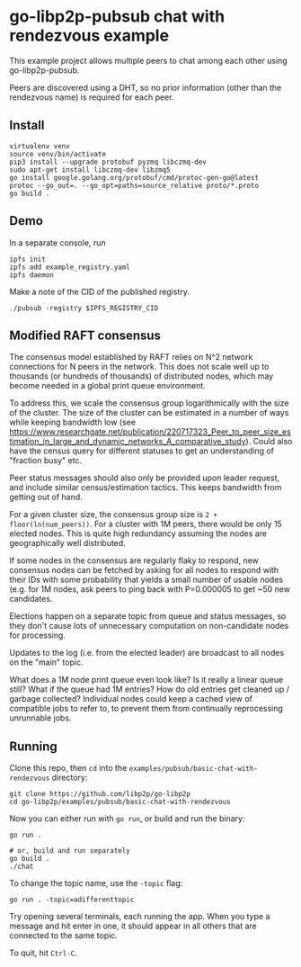 # go-libp2p-pubsub chat with rendezvous example

This example project allows multiple peers to chat among each other using go-libp2p-pubsub. 

Peers are discovered using a DHT, so no prior information (other than the rendezvous name) is required for each peer.

## Install

```
virtualenv venv
source venv/bin/activate
pip3 install --upgrade protobuf pyzmq libczmq-dev
sudo apt-get install libczmq-dev libzmq5
go install google.golang.org/protobuf/cmd/protoc-gen-go@latest
protoc --go_out=. --go_opt=paths=source_relative proto/*.proto
go build .
```

## Demo

In a separate console, run 

```
ipfs init
ipfs add example_registry.yaml
ipfs daemon
```

Make a note of the CID of the published registry.

```
./pubsub -registry $IPFS_REGISTRY_CID
```


## Modified RAFT consensus

The consensus model established by RAFT relies on N^2 network connections for N peers in the network. This does not scale well up to thousands (or hundreds of thousands) of distributed nodes, which may become needed in a global print queue environment.

To address this, we scale the consensus group logarithmically with the size of the cluster. The size of the cluster can be estimated in a number of ways while keeping bandwidth low (see https://www.researchgate.net/publication/220717323_Peer_to_peer_size_estimation_in_large_and_dynamic_networks_A_comparative_study). Could also have the census query for different statuses to get an understanding of "fraction busy" etc.

Peer status messages should also only be provided upon leader request, and include similar census/estimation tactics. This keeps bandwidth from getting out of hand.

For a given cluster size, the consensus group size is `2 + floor(ln(num_peers))`. For a cluster with 1M peers, there would be only 15 elected nodes. This is quite high redundancy assuming the nodes are geographically well distributed.

If some nodes in the consensus are regularly flaky to respond, new consensus nodes can be fetched by asking for all nodes to respond with their IDs with some probability that yields a small number of usable nodes (e.g. for 1M nodes, ask peers to ping back with P=0.000005 to get ~50 new candidates.

Elections happen on a separate topic from queue and status messages, so they don't cause lots of unnecessary computation on non-candidate nodes for processing.

Updates to the log (i.e. from the elected leader) are broadcast to all nodes on the "main" topic.

What does a 1M node print queue even look like? Is it really a linear queue still? What if the queue had 1M entries? How do old entries get cleaned up / garbage collected? Individual nodes could keep a cached view of compatible jobs to refer to, to prevent them from continually reprocessing unrunnable jobs.


## Running

Clone this repo, then `cd` into the `examples/pubsub/basic-chat-with-rendezvous` directory:

```shell
git clone https://github.com/libp2p/go-libp2p
cd go-libp2p/examples/pubsub/basic-chat-with-rendezvous
```

Now you can either run with `go run`, or build and run the binary:

```shell
go run .

# or, build and run separately
go build .
./chat
```

To change the topic name, use the `-topic` flag:

```shell
go run . -topic=adifferenttopic
```

Try opening several terminals, each running the app. When you type a message and hit enter in one, it
should appear in all others that are connected to the same topic.

To quit, hit `Ctrl-C`.

